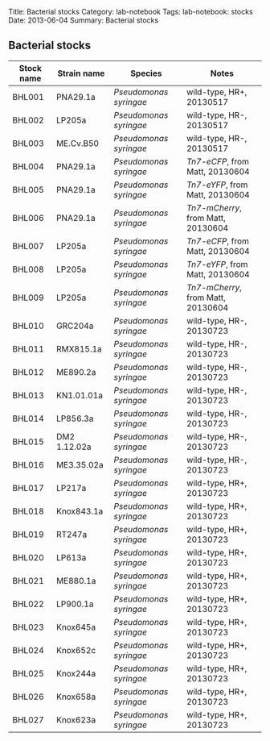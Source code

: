 Title: Bacterial stocks
Category: lab-notebook
Tags: lab-notebook: stocks
Date: 2013-06-04
Summary: Bacterial stocks

## Bacterial stocks ##

Stock name |Strain name  |Species                |Notes
-----------|-------------|-----------------------|----------------------------------
BHL001     |PNA29.1a     |_Pseudomonas syringae_ |wild-type, HR+, 20130517
BHL002     |LP205a       |_Pseudomonas syringae_ |wild-type, HR-, 20130517
BHL003     |ME.Cv.B50    |_Pseudomonas syringae_ |wild-type, HR-, 20130517
BHL004     |PNA29.1a     |_Pseudomonas syringae_ |_Tn7-eCFP_, from Matt, 20130604
BHL005     |PNA29.1a     |_Pseudomonas syringae_ |_Tn7-eYFP_, from Matt, 20130604
BHL006     |PNA29.1a     |_Pseudomonas syringae_ |_Tn7-mCherry_, from Matt, 20130604
BHL007     |LP205a       |_Pseudomonas syringae_ |_Tn7-eCFP_, from Matt, 20130604
BHL008     |LP205a       |_Pseudomonas syringae_ |_Tn7-eYFP_, from Matt, 20130604
BHL009     |LP205a       |_Pseudomonas syringae_ |_Tn7-mCherry_, from Matt, 20130604
BHL010     |GRC204a      |_Pseudomonas syringae_ |wild-type, HR-, 20130723
BHL011     |RMX815.1a    |_Pseudomonas syringae_ |wild-type, HR-, 20130723
BHL012     |ME890.2a     |_Pseudomonas syringae_ |wild-type, HR-, 20130723
BHL013     |KN1.01.01a   |_Pseudomonas syringae_ |wild-type, HR-, 20130723
BHL014     |LP856.3a     |_Pseudomonas syringae_ |wild-type, HR-, 20130723
BHL015     |DM2 1.12.02a |_Pseudomonas syringae_ |wild-type, HR-, 20130723
BHL016     |ME3.35.02a   |_Pseudomonas syringae_ |wild-type, HR-, 20130723
BHL017     |LP217a       |_Pseudomonas syringae_ |wild-type, HR+, 20130723
BHL018     |Knox843.1a   |_Pseudomonas syringae_ |wild-type, HR+, 20130723
BHL019     |RT247a       |_Pseudomonas syringae_ |wild-type, HR+, 20130723
BHL020     |LP613a       |_Pseudomonas syringae_ |wild-type, HR+, 20130723
BHL021     |ME880.1a     |_Pseudomonas syringae_ |wild-type, HR+, 20130723
BHL022     |LP900.1a     |_Pseudomonas syringae_ |wild-type, HR+, 20130723
BHL023     |Knox645a     |_Pseudomonas syringae_ |wild-type, HR+, 20130723
BHL024     |Knox652c     |_Pseudomonas syringae_ |wild-type, HR+, 20130723
BHL025     |Knox244a     |_Pseudomonas syringae_ |wild-type, HR+, 20130723
BHL026     |Knox658a     |_Pseudomonas syringae_ |wild-type, HR+, 20130723
BHL027     |Knox623a     |_Pseudomonas syringae_ |wild-type, HR+, 20130723


